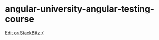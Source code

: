# angular-university-angular-testing-course

[Edit on StackBlitz ⚡️](https://stackblitz.com/edit/angular-university-angular-testing-course)